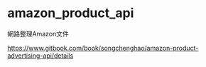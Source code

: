 # amazon_product_api 
網路整理Amazon文件 

https://www.gitbook.com/book/songchenghao/amazon-product-advertising-api/details
